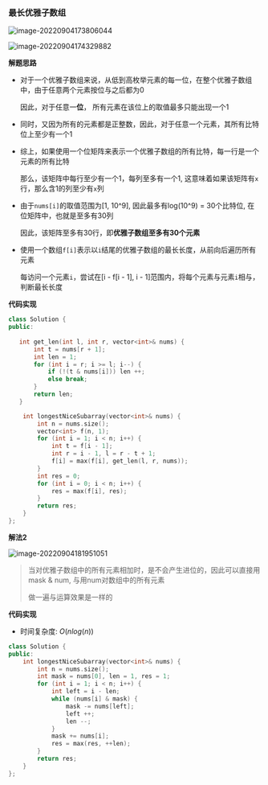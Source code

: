 ### 最长优雅子数组

![image-20220904173806044](http://www.cdn.liver0377.xyz/typora/202209041738102.png)

![image-20220904174329882](http://www.cdn.liver0377.xyz/typora/202209041743916.png)



**解题思路**

- 对于一个优雅子数组来说，从低到高枚举元素的每一位，在整个优雅子数组中，由于任意两个元素按位与之后都为0

  因此，对于任意一**位**， 所有元素在该位上的取值最多只能出现一个1

- 同时，又因为所有的元素都是正整数，因此，对于任意一个元素，其所有比特位上至少有一个1

- 综上，如果使用一个位矩阵来表示一个优雅子数组的所有比特，每一行是一个元素的所有比特

  那么，该矩阵中每行至少有一个1，每列至多有一个1, 这意味着如果该矩阵有`x`行，那么含1的列至少有`x`列

- 由于`nums[i]`的取值范围为[1, 10^9], 因此最多有log(10^9) = 30个比特位, 在位矩阵中，也就是至多有30列

  因此，该矩阵至多有30行，即**优雅子数组至多有30个元素**

- 使用一个数组`f[i]`表示以`i`结尾的优雅子数组的最长长度，从前向后遍历所有元素

  每访问一个元素`i`，尝试在[i - f[i - 1], i - 1]范围内，将每个元素与元素`i`相与，判断最长长度



**代码实现**

```cc
class Solution {
public:
   
   int get_len(int l, int r, vector<int>& nums) {
       int t = nums[r + 1];
       int len = 1;
       for (int i = r; i >= l; i--) {
           if (!(t & nums[i])) len ++;
           else break;
       }
       return len;
   }

    int longestNiceSubarray(vector<int>& nums) {
        int n = nums.size();
        vector<int> f(n, 1);
        for (int i = 1; i < n; i++) {
            int t = f[i - 1];
            int r = i - 1, l = r - t + 1;
            f[i] = max(f[i], get_len(l, r, nums));
        }
        int res = 0;
        for (int i = 0; i < n; i++) {
            res = max(f[i], res);
        }
        return res;
    }
};
```





**解法2**

![image-20220904181951051](http://www.cdn.liver0377.xyz/typora/202209041819096.png)

> 当对优雅子数组中的所有元素相加时，是不会产生进位的，因此可以直接用mask & num, 与用num对数组中的所有元素
>
> 做一遍与运算效果是一样的



**代码实现**

- 时间复杂度: $O(nlog(n))$



```cc
class Solution {
public:
    int longestNiceSubarray(vector<int>& nums) {
        int n = nums.size();
        int mask = nums[0], len = 1, res = 1;
        for (int i = 1; i < n; i++) {
            int left = i - len;
            while (nums[i] & mask) {
                mask -= nums[left];
                left ++;
                len --;
            }
            mask += nums[i];
            res = max(res, ++len);
        }
        return res;
    }
};
```

